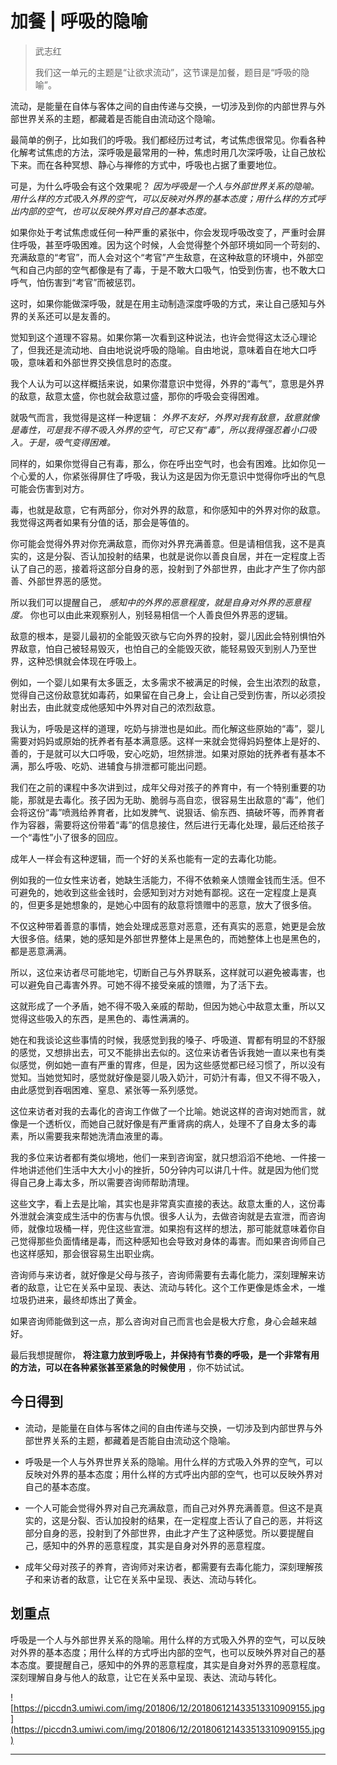 # 加餐 | 呼吸的隐喻

> 武志红
> 
> 我们这一单元的主题是“让欲求流动”，这节课是加餐，题目是“呼吸的隐喻”。

流动，是能量在自体与客体之间的自由传递与交换，一切涉及到你的内部世界与外部世界关系的主题，都藏着是否能自由流动这个隐喻。

最简单的例子，比如我们的呼吸。我们都经历过考试，考试焦虑很常见。你看各种化解考试焦虑的方法，深呼吸是最常用的一种，焦虑时用几次深呼吸，让自己放松下来。而在各种冥想、静心与禅修的方式中，呼吸也占据了重要地位。

可是，为什么呼吸会有这个效果呢？ *因为呼吸是一个人与外部世界关系的隐喻。用什么样的方式吸入外界的空气，可以反映对外界的基本态度；用什么样的方式呼出内部的空气，也可以反映外界对自己的基本态度。*

如果你处于考试焦虑或任何一种严重的紧张中，你会发现呼吸改变了，严重时会屏住呼吸，甚至呼吸困难。因为这个时候，人会觉得整个外部环境如同一个苛刻的、充满敌意的“考官”，而人会对这个“考官”产生敌意，在这种敌意的环境中，外部空气和自己内部的空气都像是有了毒，于是不敢大口吸气，怕受到伤害，也不敢大口呼气，怕伤害到“考官”而被惩罚。

这时，如果你能做深呼吸，就是在用主动制造深度呼吸的方式，来让自己感知与外界的关系还可以是友善的。

觉知到这个道理不容易。如果你第一次看到这种说法，也许会觉得这太泛心理论了，但我还是流动地、自由地说说呼吸的隐喻。自由地说，意味着自在地大口呼吸，意味着和外部世界交换信息时的态度。

我个人认为可以这样概括来说，如果你潜意识中觉得，外界的“毒气”，意思是外界的敌意，敌意太盛，你也就会敌意过盛，那你的呼吸会变得困难。

就吸气而言，我觉得是这样一种逻辑： *外界不友好，外界对我有敌意，敌意就像是毒性，可是我不得不吸入外界的空气，可它又有“毒”，所以我得强忍着小口吸入。于是，吸气变得困难。*

同样的，如果你觉得自己有毒，那么，你在呼出空气时，也会有困难。比如你见一个心爱的人，你紧张得屏住了呼吸，我认为这是因为你无意识中觉得你呼出的气息可能会伤害到对方。

毒，也就是敌意，它有两部分，你对外界的敌意，和你感知中的外界对你的敌意。我觉得这两者如果有分值的话，那会是等值的。

你可能会觉得外界对你充满敌意，而你对外界充满善意。但是请相信我，这不是真实的，这是分裂、否认加投射的结果，也就是说你以善良自居，并在一定程度上否认了自己的恶，接着将这部分自身的恶，投射到了外部世界，由此才产生了你内部善、外部世界恶的感觉。

所以我们可以提醒自己， *感知中的外界的恶意程度，就是自身对外界的恶意程度。* 你也可以由此来观察别人，别轻易相信一个人善良但外界恶的逻辑。

敌意的根本，是婴儿最初的全能毁灭欲与它向外界的投射，婴儿因此会特别惧怕外界敌意，怕自己被轻易毁灭，也怕自己的全能毁灭欲，能轻易毁灭到别人乃至世界，这种恐惧就会体现在呼吸上。

例如，一个婴儿如果有太多匮乏，太多需求不被满足的时候，会生出浓烈的敌意，觉得自己这份敌意犹如毒药，如果留在自己身上，会让自己受到伤害，所以必须投射出去，由此就变成他感知中外界对自己的浓烈敌意。

我认为，呼吸是这样的道理，吃奶与排泄也是如此。而化解这些原始的“毒”，婴儿需要对妈妈或原始的抚养者有基本满意感。这样一来就会觉得妈妈整体上是好的、善的，于是就可以大口呼吸，安心吃奶，坦然排泄。如果对原始的抚养者有基本不满，那么呼吸、吃奶、进辅食与排泄都可能出问题。

我们在之前的课程中多次讲到过，成年父母对孩子的养育中，有一个特别重要的功能，那就是去毒化。孩子因为无助、脆弱与高自恋，很容易生出敌意的“毒”，他们会将这份“毒”喷溅给养育者，比如发脾气、说狠话、偷东西、搞破坏等，而养育者作为容器，需要将这份带着“毒”的信息接住，然后进行无毒化处理，最后还给孩子一个“毒性”小了很多的回应。

成年人一样会有这种逻辑，而一个好的关系也能有一定的去毒化功能。

例如我的一位女性来访者，她缺生活能力，不得不依赖亲人馈赠金钱而生活。但不可避免的，她收到这些金钱时，会感知到对方对她有鄙视。这在一定程度上是真的，但更多是她想象的，是她心中固有的敌意将馈赠中的恶意，放大了很多倍。

不仅这种带着善意的事情，她会处理成恶意对恶意，还有真实的恶意，她更是会放大很多倍。结果，她的感知是外部世界整体上是黑色的，而她整体上也是黑色的，都是恶意满满。

所以，这位来访者尽可能地宅，切断自己与外界联系，这样就可以避免被毒害，也可以避免自己毒害外界。可她不得不接受亲戚的馈赠，为了活下去。

这就形成了一个矛盾，她不得不吸入亲戚的帮助，但因为她心中敌意太重，所以又觉得这些吸入的东西，是黑色的、毒性满满的。

她在和我谈论这些事情的时候，我感觉到我的嗓子、呼吸道、胃都有明显的不舒服的感觉，又想排出去，可又不能排出去似的。这位来访者告诉我她一直以来也有类似感觉，例如她一直有严重的胃疼，但是，因为这些感觉都已经习惯了，所以没有觉知。当她觉知时，感觉就好像是婴儿吸入奶汁，可奶汁有毒，但又不得不吸入，由此感觉到吞咽困难、窒息、紧张等一系列感觉。

这位来访者对我的去毒化的咨询工作做了一个比喻。她说这样的咨询对她而言，就像是一个透析仪，而她自己就好像是有严重肾病的病人，处理不了自身太多的毒素，所以需要我来帮她洗清血液里的毒。

我的多位来访者都有类似境地，他们一来到咨询室，就只想滔滔不绝地、一件接一件地讲述他们生活中大大小小的挫折，50分钟内可以讲几十件。就是因为他们觉得自己身上毒太多，所以需要咨询师帮助清理。

这些文字，看上去是比喻，其实也是非常真实直接的表达。敌意太重的人，这份毒外泄就会演变成生活中的伤害与仇恨。很多人认为，去做咨询就是去宣泄，而咨询师，就像垃圾桶一样，兜住这些宣泄。如果抱有这样的想法，那可能就意味着你自己觉得那些负面情绪是毒，而这种感知也会导致对身体的毒害。而如果咨询师自己也这样感知，那会很容易生出职业病。

咨询师与来访者，就好像是父母与孩子，咨询师需要有去毒化能力，深刻理解来访者的敌意，让它在关系中呈现、表达、流动与转化。这个工作更像是炼金术，一堆垃圾扔进来，最终却炼出了黄金。

如果咨询师能做到这一点，那么咨询对自己而言也会是极大疗愈，身心会越来越好。

最后我想提醒你， **将注意力放到呼吸上，并保持有节奏的呼吸，是一个非常有用的方法，可以在各种紧张甚至紧急的时候使用** ，你不妨试试。

## 今日得到

* 流动，是能量在自体与客体之间的自由传递与交换，一切涉及到内部世界与外部世界关系的主题，都藏着是否能自由流动这个隐喻。

* 呼吸是一个人与外界世界关系的隐喻。用什么样的方式吸入外界的空气，可以反映对外界的基本态度；用什么样的方式呼出内部的空气，也可以反映外界对自己的基本态度。

* 一个人可能会觉得外界对自己充满敌意，而自己对外界充满善意。但这不是真实的，这是分裂、否认加投射的结果，在一定程度上否认了自己的恶，并将这部分自身的恶，投射到了外部世界，由此才产生了这种感觉。所以要提醒自己，感知中的外界的恶意程度，其实是自身对外界的恶意程度。

* 成年父母对孩子的养育，咨询师对来访者，都需要有去毒化能力，深刻理解孩子和来访者的敌意，让它在关系中呈现、表达、流动与转化。

## 划重点

呼吸是一个人与外部世界关系的隐喻。用什么样的方式吸入外界的空气，可以反映对外界的基本态度；用什么样的方式呼出内部的空气，也可以反映外界对自己的基本态度。要提醒自己，感知中的外界的恶意程度，其实是自身对外界的恶意程度。深刻理解自身与他人的敌意，让它在关系中呈现、表达、流动与转化。

![https://piccdn3.umiwi.com/img/201806/12/201806121433513310909155.jpg](https://piccdn3.umiwi.com/img/201806/12/201806121433513310909155.jpg)

---
